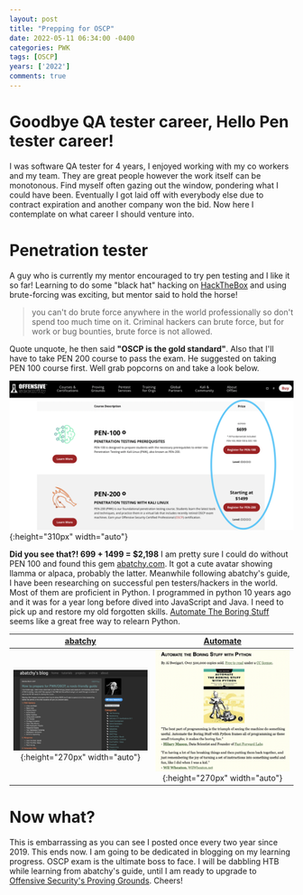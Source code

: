 ```yaml
---
layout: post
title: "Prepping for OSCP"
date: 2022-05-11 06:34:00 -0400
categories: PWK
tags: [OSCP]
years: ['2022']
comments: true
---
```


# Goodbye QA tester career, Hello Pen tester career!

I was software QA tester for 4 years, I enjoyed working with my co workers and my team. They are great people however the work itself can be monotonous. Find myself often gazing out the window, pondering what I could have been. Eventually I got laid off with everybody else due to contract expiration and another company won the bid. Now here I contemplate on what career I should venture into.


# Penetration tester

A guy who is currently my mentor encouraged to try pen testing and I like it so far! Learning to do some "black hat" hacking on [HackTheBox][HackTheBox] and using brute-forcing was exciting, but mentor said to hold the horse!

> you can't do brute force anywhere in the world professionally so don't spend too much time on it. Criminal hackers can brute force, but for work or bug bounties, brute force is not allowed.

Quote unquote, he then said **"OSCP is the gold standard"**. Also that I'll have to take PEN 200 course to pass the exam. He suggested on taking PEN 100 course first. Well grab popcorns on and take a look below.

![PENCO](/assets/img/blog/PEN_Courses.png){:height="310px" width="auto"}

**Did you see that?! 699 + 1499 = $2,198** I am pretty sure I could do without PEN 100 and found this gem [abatchy.com][abatchy.com]. It got a cute avatar showing llamma or alpaca, probably the latter. Meanwhile following abatchy's guide, I have been researching on successful pen testers/hackers in the world. Most of them are proficient in Python. I programmed in python 10 years ago and it was for a year long before dived into JavaScript and Java. I need to pick up and restore my old forgotten skills. [Automate The Boring Stuff][Automate] seems like a great free way to relearn Python. 

[abatchy][abatchy.com]  | [Automate][Automate]
:-------------------------:|:-------------------------:
![abatchy](/assets/img/blog/abatchy.png){:height="270px" width="auto"} |  ![automate](/assets/img/blog/automate.png){:height="270px" width="auto"}


# Now what?
 
This is embarrassing as you can see I posted once every two year since 2019. This ends now. I am going to be dedicated in blogging on my learning progress. OSCP exam is the ultimate boss to face. I will be dabbling HTB while learning from abatchy's guide, until I am ready to upgrade to [Offensive Security's Proving Grounds][PG Practice]. Cheers! 




[HackTheBox]:https:/www.hackthebox.com
[abatchy.com]:https://www.abatchy.com/2017/03/how-to-prepare-for-pwkoscp-noob
[Automate]:https://automatetheboringstuff.com
[PG Practice]:https://www.offensive-security.com/labs/individual/